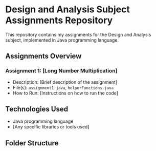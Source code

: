 # Design and Analysis Subject Assignments Repository

This repository contains my assignments for the Design and Analysis subject, implemented in Java programming language.

## Assignments Overview

### Assignment 1: [Long Number Multiplication]

- Description: [Brief description of the assignment]
- File(s): `assignment1.java`, `helperFunctions.java`
- How to Run: [Instructions on how to run the code]


<!-- Add more sections for each assignment as needed -->

## Technologies Used

- Java programming language
- [Any specific libraries or tools used]

## Folder Structure

